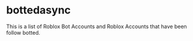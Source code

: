 # bottedasync
This is a list of Roblox Bot Accounts and Roblox Accounts that have been follow botted.

